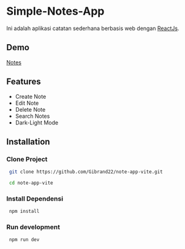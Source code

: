 # Simple-Notes-App

Ini adalah aplikasi catatan sederhana berbasis web dengan [ReactJs](https://react.dev/).
## Demo 
 [Notes](https://note-app-vite-three.vercel.app/)
## Features

- Create Note
- Edit Note
- Delete Note
- Search Notes
- Dark-Light Mode



## Installation

### Clone Project

```bash
 git clone https://github.com/Gibrand22/note-app-vite.git
```
```bash
 cd note-app-vite
```
### Install Dependensi
```bash
 npm install
```
### Run development
```bash
 npm run dev
```
